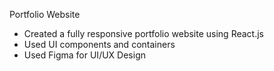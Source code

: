 Portfolio Website 

- Created a fully responsive portfolio website using React.js
- Used UI components and containers
- Used Figma for UI/UX Design
